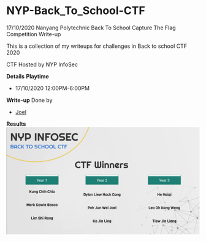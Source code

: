 # NYP-Back_To_School-CTF
17/10/2020 Nanyang Polytechnic Back To School Capture The Flag Competition Write-up

This is a collection of my writeups for challenges in Back to school CTF 2020

CTF Hosted by NYP InfoSec

**Details**
__Playtime__
- 17/10/2020 12:00PM-6:00PM

**Write-up**
Done by 
* [Joel](https://github.com/j041)

**Results**
![](./img/score.png)
